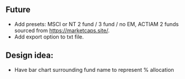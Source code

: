 ## Future
- Add presets: MSCI or NT 2 fund / 3 fund / no EM, ACTIAM 2 funds sourced from https://marketcaps.site/.
- Add export option to txt file. 

## Design idea:
- Have bar chart surrounding fund name to represent % allocation